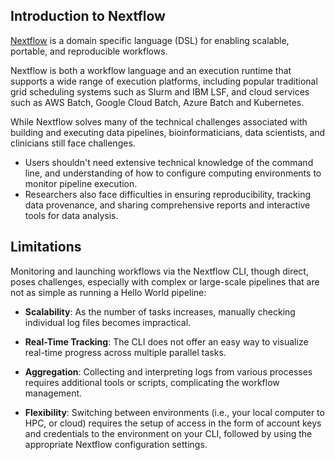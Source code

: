 ## Introduction to Nextflow

[Nextflow](https://www.nextflow.io/) is a domain specific language (DSL) for enabling scalable, portable, and reproducible workflows.

Nextflow is both a workflow language and an execution runtime that supports a wide range of execution platforms, including popular traditional grid scheduling systems such as Slurm and IBM LSF, and cloud services such as AWS Batch, Google Cloud Batch, Azure Batch and Kubernetes.

While Nextflow solves many of the technical challenges associated with building and executing data pipelines, bioinformaticians, data scientists, and clinicians still face challenges.

- Users shouldn't need extensive technical knowledge of the command line, and understanding of how to configure computing environments to monitor pipeline execution.
- Researchers also face difficulties in ensuring reproducibility, tracking data provenance, and sharing comprehensive reports and interactive tools for data analysis.

## Limitations

Monitoring and launching workflows via the Nextflow CLI, though direct, poses challenges, especially with complex or large-scale pipelines that are not as simple as running a Hello World pipeline:

- **Scalability**: As the number of tasks increases, manually checking individual log files becomes impractical.

- **Real-Time Tracking**: The CLI does not offer an easy way to visualize real-time progress across multiple parallel tasks.

- **Aggregation**: Collecting and interpreting logs from various processes requires additional tools or scripts, complicating the workflow management.

- **Flexibility**: Switching between environments (i.e., your local computer to HPC, or cloud) requires the setup of access in the form of account keys and credentials to the environment on your CLI, followed by using the appropriate Nextflow configuration settings.
